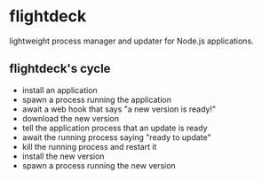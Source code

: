 # flightdeck

lightweight process manager and updater for Node.js applications.

## flightdeck's cycle
- install an application
- spawn a process running the application
- await a web hook that says "a new version is ready!"
- download the new version
- tell the application process that an update is ready
- await the running process saying "ready to update"
- kill the running process and restart it
- install the new version
- spawn a process running the new version

